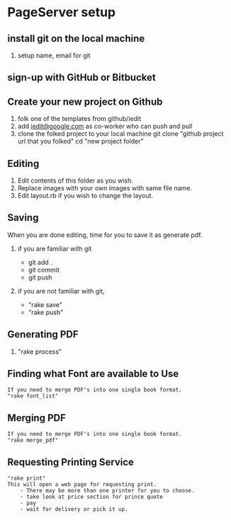 # PageServer setup 

## install git on the local machine

1. setup name, email for git

## sign-up with GitHub or Bitbucket

## Create your new project on Github
1. folk one of the templates from github/iedit 
1. add iedit@google.com as co-worker who can push and pull
1. clone the folked project to your local machine
	git clone "github project url that you folked"
	cd "new project folder"
	
## Editing
1. Edit contents of this folder as you wish.
1. Replace images with your own images with same file name.
1. Edit layout.rb if you wish to change the layout.

## Saving
When you are done editing, time for you to save it as generate pdf.

1. if you are familiar with git 
    - git add .
	- git commit
	- git push
	
1. if you are not familiar with git,
	- "rake save”
    - "rake push"

## Generating PDF
1. "rake process"

## Finding what Font are available to Use
	If you need to merge PDF's into one single book format.
	"rake font_list"

## Merging PDF
	If you need to merge PDF's into one single book format.
	"rake merge_pdf"
	
## Requesting Printing Service
	"rake print"
	This will open a web page for requesting print.
		- There may be more than one printer for you to choose.
		- take look at price section for prince quote
		- pay
		- wait for delivery or pick it up.
